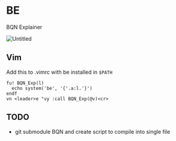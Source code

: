 # BE
BQN Explainer

![Untitled](https://github.com/user-attachments/assets/0371f47c-6b44-4b2f-b496-bfc8e62ed11e)


## Vim 
Add this to .vimrc with be installed in `$PATH`
```vimscript
fu! BQN_Exp(l)
  echo system('be', '{'.a:l.'}')
endf
vn <leader>e "vy :call BQN_Exp(@v)<cr>
```

## TODO
- git submodule BQN and create script to compile into single file
